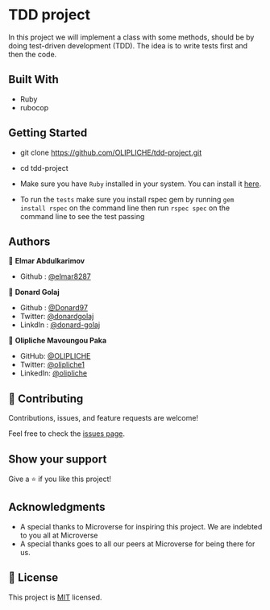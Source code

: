 # TDD project

In this project we will implement a class with some methods, should be by doing test-driven development (TDD). The idea is to write tests first and then the code. 

## Built With
- Ruby
- rubocop

## Getting Started
- git clone https://github.com/OLIPLICHE/tdd-project.git
- cd tdd-project

- Make sure you have `Ruby` installed in your system. You can install it [here](https://www.ruby-lang.org/en/documentation/installation/).
- To run the `tests` make sure you install rspec gem by running `gem install rspec` on the command line then run `rspec spec` on the command line to see the test passing

## Authors

👤 **Elmar Abdulkarimov**
- Github : [@elmar8287](https://github.com/elmar8287)

👤 **Donard Golaj**
- Github : [@Donard97](https://github.com/Donard97)
- Twitter: [@donardgolaj](https://twitter.com/donardgolaj)
- LinkdIn : [@donard-golaj](https://www.linkedin.com/in/donard-golaj/)

👤 **Olipliche Mavoungou Paka**
- GitHub: [@OLIPLICHE](https://github.com/OLIPLICHE)
- Twitter: [@olipliche1](https://twitter.com/olipliche1)
- LinkedIn: [@olipliche](https://www.linkedin.com/in/olipliche/)

## 🤝 Contributing

Contributions, issues, and feature requests are welcome!

Feel free to check the [issues page](https://github.com/OLIPLICHE/tdd-project/issues).

## Show your support

Give a ⭐️ if you like this project!

## Acknowledgments

- A special thanks to Microverse for inspiring this project. We are indebted to you all at Microverse
- A special thanks goes to all our peers at Microverse for being there for us.

## 📝 License

This project is [MIT](./MIT.md) licensed.

